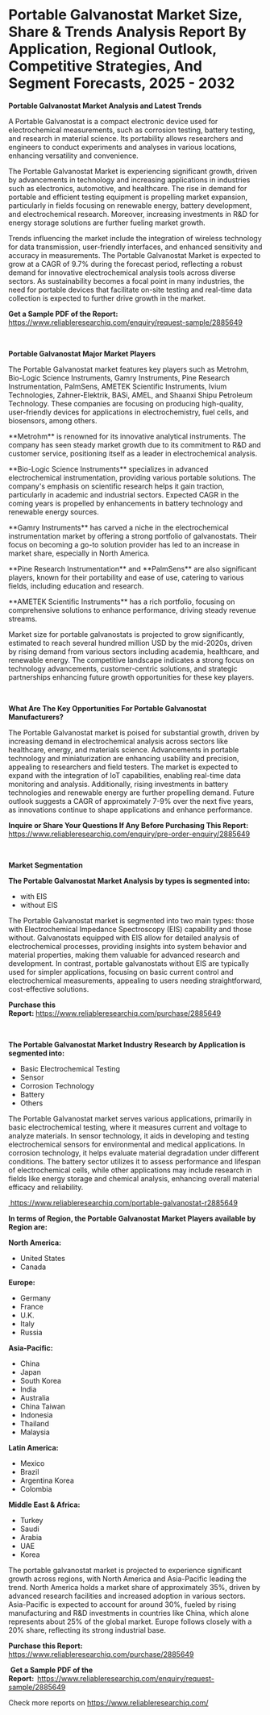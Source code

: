 <p><h1>Portable Galvanostat Market Size, Share & Trends Analysis Report By Application, Regional Outlook, Competitive Strategies, And Segment Forecasts, 2025 - 2032</h1></p><p><strong>Portable Galvanostat Market Analysis and Latest Trends</strong></p>
<p><p>A Portable Galvanostat is a compact electronic device used for electrochemical measurements, such as corrosion testing, battery testing, and research in material science. Its portability allows researchers and engineers to conduct experiments and analyses in various locations, enhancing versatility and convenience.</p><p>The Portable Galvanostat Market is experiencing significant growth, driven by advancements in technology and increasing applications in industries such as electronics, automotive, and healthcare. The rise in demand for portable and efficient testing equipment is propelling market expansion, particularly in fields focusing on renewable energy, battery development, and electrochemical research. Moreover, increasing investments in R&D for energy storage solutions are further fueling market growth.</p><p>Trends influencing the market include the integration of wireless technology for data transmission, user-friendly interfaces, and enhanced sensitivity and accuracy in measurements. The Portable Galvanostat Market is expected to grow at a CAGR of 9.7% during the forecast period, reflecting a robust demand for innovative electrochemical analysis tools across diverse sectors. As sustainability becomes a focal point in many industries, the need for portable devices that facilitate on-site testing and real-time data collection is expected to further drive growth in the market.</p></p>
<p><strong>Get a Sample PDF of the Report:&nbsp;</strong> <a href="https://www.reliableresearchiq.com/enquiry/request-sample/2885649?utm_campaign=2268&utm_medium=2&utm_source=Github&utm_content=ia&utm_term=13032025&utm_id=portable-galvanostat">https://www.reliableresearchiq.com/enquiry/request-sample/2885649</a></p>
<p>&nbsp;</p>
<p><strong>Portable Galvanostat Major Market Players</strong></p>
<p><p>The Portable Galvanostat market features key players such as Metrohm, Bio-Logic Science Instruments, Gamry Instruments, Pine Research Instrumentation, PalmSens, AMETEK Scientific Instruments, Ivium Technologies, Zahner-Elektrik, BASi, AMEL, and Shaanxi Shipu Petroleum Technology. These companies are focusing on producing high-quality, user-friendly devices for applications in electrochemistry, fuel cells, and biosensors, among others.</p><p>**Metrohm** is renowned for its innovative analytical instruments. The company has seen steady market growth due to its commitment to R&D and customer service, positioning itself as a leader in electrochemical analysis.</p><p>**Bio-Logic Science Instruments** specializes in advanced electrochemical instrumentation, providing various portable solutions. The company's emphasis on scientific research helps it gain traction, particularly in academic and industrial sectors. Expected CAGR in the coming years is propelled by enhancements in battery technology and renewable energy sources.</p><p>**Gamry Instruments** has carved a niche in the electrochemical instrumentation market by offering a strong portfolio of galvanostats. Their focus on becoming a go-to solution provider has led to an increase in market share, especially in North America.</p><p>**Pine Research Instrumentation** and **PalmSens** are also significant players, known for their portability and ease of use, catering to various fields, including education and research.</p><p>**AMETEK Scientific Instruments** has a rich portfolio, focusing on comprehensive solutions to enhance performance, driving steady revenue streams.</p><p>Market size for portable galvanostats is projected to grow significantly, estimated to reach several hundred million USD by the mid-2020s, driven by rising demand from various sectors including academia, healthcare, and renewable energy. The competitive landscape indicates a strong focus on technology advancements, customer-centric solutions, and strategic partnerships enhancing future growth opportunities for these key players.</p></p>
<p>&nbsp;</p>
<p><strong>What Are The Key Opportunities For Portable Galvanostat Manufacturers?</strong></p>
<p><p>The Portable Galvanostat market is poised for substantial growth, driven by increasing demand in electrochemical analysis across sectors like healthcare, energy, and materials science. Advancements in portable technology and miniaturization are enhancing usability and precision, appealing to researchers and field testers. The market is expected to expand with the integration of IoT capabilities, enabling real-time data monitoring and analysis. Additionally, rising investments in battery technologies and renewable energy are further propelling demand. Future outlook suggests a CAGR of approximately 7-9% over the next five years, as innovations continue to shape applications and enhance performance.</p></p>
<p><strong>Inquire or Share Your Questions If Any Before Purchasing This Report:</strong> <a href="https://www.reliableresearchiq.com/enquiry/pre-order-enquiry/2885649?utm_campaign=2268&utm_medium=2&utm_source=Github&utm_content=ia&utm_term=13032025&utm_id=portable-galvanostat">https://www.reliableresearchiq.com/enquiry/pre-order-enquiry/2885649</a></p>
<p>&nbsp;</p>
<p><strong>Market Segmentation</strong></p>
<p><strong>The Portable Galvanostat Market Analysis by types is segmented into:</strong></p>
<p><ul><li>with EIS</li><li>without EIS</li></ul></p>
<p><p>The Portable Galvanostat market is segmented into two main types: those with Electrochemical Impedance Spectroscopy (EIS) capability and those without. Galvanostats equipped with EIS allow for detailed analysis of electrochemical processes, providing insights into system behavior and material properties, making them valuable for advanced research and development. In contrast, portable galvanostats without EIS are typically used for simpler applications, focusing on basic current control and electrochemical measurements, appealing to users needing straightforward, cost-effective solutions.</p></p>
<p><strong>Purchase this Report:&nbsp;</strong><a href="https://www.reliableresearchiq.com/purchase/2885649?utm_campaign=2268&utm_medium=2&utm_source=Github&utm_content=ia&utm_term=13032025&utm_id=portable-galvanostat">https://www.reliableresearchiq.com/purchase/2885649</a></p>
<p>&nbsp;</p>
<p><strong>The Portable Galvanostat Market Industry Research by Application is segmented into:</strong></p>
<p><ul><li>Basic Electrochemical Testing</li><li>Sensor</li><li>Corrosion Technology</li><li>Battery</li><li>Others</li></ul></p>
<p><p>The Portable Galvanostat market serves various applications, primarily in basic electrochemical testing, where it measures current and voltage to analyze materials. In sensor technology, it aids in developing and testing electrochemical sensors for environmental and medical applications. In corrosion technology, it helps evaluate material degradation under different conditions. The battery sector utilizes it to assess performance and lifespan of electrochemical cells, while other applications may include research in fields like energy storage and chemical analysis, enhancing overall material efficacy and reliability.</p></p>
<p><a href="https://www.reliableresearchiq.com/portable-galvanostat-r2885649?utm_campaign=2268&utm_medium=2&utm_source=Github&utm_content=ia&utm_term=13032025&utm_id=portable-galvanostat">&nbsp;https://www.reliableresearchiq.com/portable-galvanostat-r2885649</a></p>
<p><strong>In terms of Region, the Portable Galvanostat Market Players available by Region are:</strong></p>
<p>
    <p> <strong> North America: </strong>
        <ul>
            <li>United States</li>
            <li>Canada</li>
        </ul>
        </p> 
    <p> <strong> Europe: </strong>
        <ul>
            <li>Germany</li>
            <li>France</li>
            <li>U.K.</li>
            <li>Italy</li>
            <li>Russia</li>
        </ul>
        </p> 
    <p> <strong> Asia-Pacific: </strong>
        <ul>
            <li>China</li>
            <li>Japan</li>
            <li>South Korea</li>
            <li>India</li>
            <li>Australia</li>
            <li>China Taiwan</li>
            <li>Indonesia</li>
            <li>Thailand</li>
            <li>Malaysia</li>
        </ul>
        </p> 
    <p> <strong> Latin America: </strong>
        <ul>
            <li>Mexico</li>
            <li>Brazil</li>
            <li>Argentina Korea</li>
            <li>Colombia</li>
        </ul>
        </p> 
    <p> <strong> Middle East & Africa: </strong>
        <ul>
            <li>Turkey</li>
            <li>Saudi</li>
            <li>Arabia</li>
            <li>UAE</li>
            <li>Korea</li>
        </ul>
    </p>
    </p>
<p><p>The portable galvanostat market is projected to experience significant growth across regions, with North America and Asia-Pacific leading the trend. North America holds a market share of approximately 35%, driven by advanced research facilities and increased adoption in various sectors. Asia-Pacific is expected to account for around 30%, fueled by rising manufacturing and R&D investments in countries like China, which alone represents about 25% of the global market. Europe follows closely with a 20% share, reflecting its strong industrial base.</p></p>
<p><strong>Purchase this Report: </strong><a href="https://www.reliableresearchiq.com/purchase/2885649?utm_campaign=2268&utm_medium=2&utm_source=Github&utm_content=ia&utm_term=13032025&utm_id=portable-galvanostat">https://www.reliableresearchiq.com/purchase/2885649</a></p>
<p>&nbsp;<strong>Get a Sample PDF of the Report:&nbsp;&nbsp;</strong><a href="https://www.reliableresearchiq.com/enquiry/request-sample/2885649?utm_campaign=2268&utm_medium=2&utm_source=Github&utm_content=ia&utm_term=13032025&utm_id=portable-galvanostat">https://www.reliableresearchiq.com/enquiry/request-sample/2885649</a></p>
<p><strong></strong></p>
<p>Check more reports on <a href="https://www.reliableresearchiq.com/?utm_campaign=2268&utm_medium=2&utm_source=Github&utm_content=ia&utm_term=13032025&utm_id=portable-galvanostat">https://www.reliableresearchiq.com/</a></p>